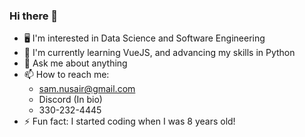 ### Hi there 👋

- 🖥 I'm interested in Data Science and Software Engineering
- 🌱 I'm currently learning VueJS, and advancing my skills in Python
- 💬 Ask me about anything
- 📫 How to reach me:
  - sam.nusair@gmail.com
  - Discord (In bio)
  - 330-232-4445
- ⚡ Fun fact: I started coding when I was 8 years old!
